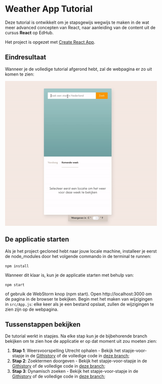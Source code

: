 # Weather App Tutorial
Deze tutorial is ontwikkelt om je stapsgewijs wegwijs te maken in de wat meer advanced concepten van React, 
naar aanleiding van de content uit de cursus **React** op EdHub.

Het project is opgezet met [Create React App](https://github.com/facebook/create-react-app).

## Eindresultaat
Wanneer je de volledige tutorial afgerond hebt, zal de webpagina er zo uit komen te zien:

![Eindresultaat](src/assets/screenshot.gif)

## De applicatie starten
Als je het project gecloned hebt naar jouw locale machine, installeer je eerst de node_modules door het volgende commando in de terminal te runnen:

`npm install`

Wanneer dit klaar is, kun je de applicatie starten met behulp van:

`npm start`

of gebruik de WebStorm knop (npm start). Open http://localhost:3000 om de pagina in de browser te bekijken. Begin met het maken van wijzigingen in `src/App.js`: elke keer als je een bestand opslaat, zullen de wijzigingen te zien zijn op de webpagina.

## Tussenstappen bekijken
De tutorial werkt in stapjes. Na elke stap kun je de bijbehorende branch bekijken om te zien hoe de applicatie er op dat moment uit zou moeten zien:
1. **Stap 1**: Weersvoorspelling Utrecht ophalen - Bekijk het stapje-voor-stapje in de [Githistory]() of de volledige code in [deze branch]();
2. **Stap 2**: Zoektermen doorgeven - Bekijk het stapje-voor-stapje in de [Githistory]() of de volledige code in [deze branch]();
3. **Stap 3**: Dynamisch zoeken - Bekijk het stapje-voor-stapje in de [Githistory]() of de volledige code in [deze branch]();
